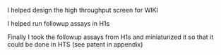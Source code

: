 I helped design the high throughput screen for WIKI

I helped run followup assays in H1s

Finally I took the followup assays from H1s and miniaturized it so that it could be done in HTS (see patent in appendix)
